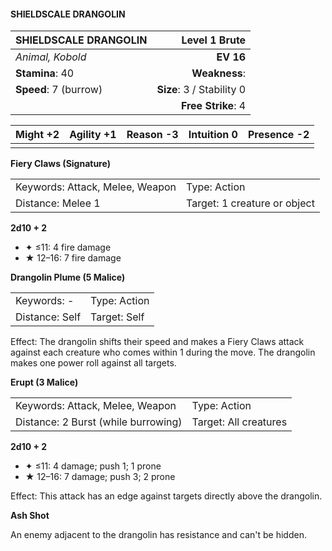 #### SHIELDSCALE DRANGOLIN

| SHIELDSCALE DRANGOLIN |         **Level 1 Brute** |
| :-------------------- | ------------------------: |
| *Animal, Kobold*      |                 **EV 16** |
| **Stamina**: 40       |             **Weakness**: |
| **Speed**: 7 (burrow) | **Size**: 3 / Stability 0 |
|                       |        **Free Strike**: 4 |

| **Might** +2 | **Agility** +1 | **Reason** -3 | **Intuition** 0 | **Presence** -2 |
| ------------ | -------------- | ------------- | --------------- | --------------- |
|              |                |               |                 |                 |

**Fiery Claws (Signature)**

|                                 |                              |
| :------------------------------ | :--------------------------- |
| Keywords: Attack, Melee, Weapon | Type: Action                 |
| Distance: Melee 1               | Target: 1 creature or object |

**2d10 + 2**

- ✦ ≤11: 4 fire damage
- ★ 12–16: 7 fire damage

**Drangolin Plume (5 Malice)**

|                |              |
| :------------- | :----------- |
| Keywords: -    | Type: Action |
| Distance: Self | Target: Self |

Effect: The drangolin shifts their speed and makes a Fiery Claws attack against each creature who comes within 1 during the move. The drangolin makes one power roll against all targets.

**Erupt (3 Malice)**

|                                     |                       |
| :---------------------------------- | :-------------------- |
| Keywords: Attack, Melee, Weapon     | Type: Action          |
| Distance: 2 Burst (while burrowing) | Target: All creatures |

**2d10 + 2**

- ✦ ≤11: 4 damage; push 1; 1 prone
- ★ 12–16: 7 damage; push 3; 2 prone

Effect: This attack has an edge against targets directly above the drangolin.

**Ash Shot**

An enemy adjacent to the drangolin has resistance and can't be hidden.
